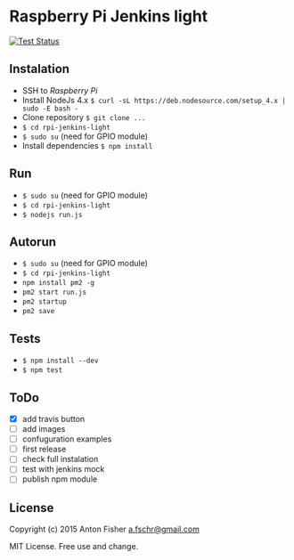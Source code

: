 # Raspberry Pi Jenkins light

[![Test Status](https://travis-ci.org/antonfisher/rpi-jenkins-light.svg)](https://travis-ci.org/antonfisher/rpi-jenkins-light)

## Instalation
* SSH to _Raspberry Pi_
* Install NodeJs 4.x `$ curl -sL https://deb.nodesource.com/setup_4.x | sudo -E bash -`
* Clone repository `$ git clone ...`
* `$ cd rpi-jenkins-light`
* `$ sudo su` (need for GPIO module)
* Install dependencies `$ npm install`

## Run
* `$ sudo su` (need for GPIO module)
* `$ cd rpi-jenkins-light`
* `$ nodejs run.js`

## Autorun
* `$ sudo su` (need for GPIO module)
* `$ cd rpi-jenkins-light`
* `npm install pm2 -g`
* `pm2 start run.js`
* `pm2 startup`
* `pm2 save`

## Tests
* `$ npm install --dev`
* `$ npm test`


## ToDo
- [x] add travis button
- [ ] add images
- [ ] confuguration examples
- [ ] first release
- [ ] check full instalation
- [ ] test with jenkins mock
- [ ] publish npm module

## License
Copyright (c) 2015 Anton Fisher <a.fschr@gmail.com>

MIT License. Free use and change.
